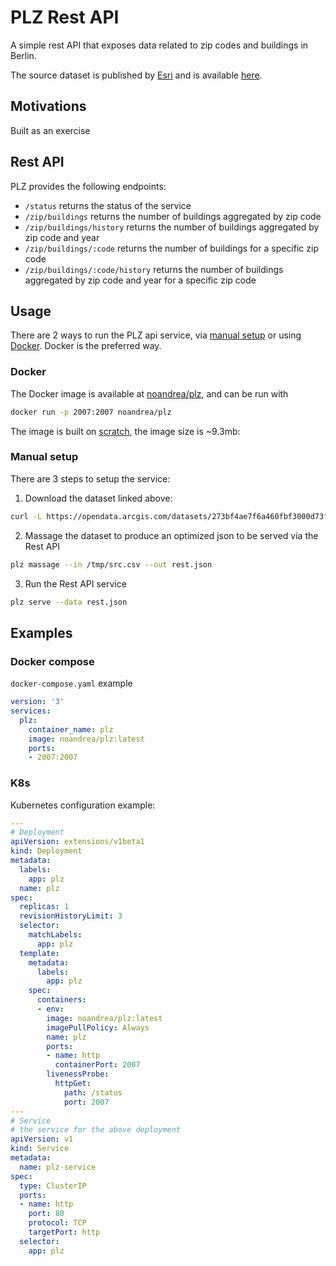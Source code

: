 # PLZ Rest API

A simple rest API that exposes data related to zip codes and buildings in Berlin.

The source dataset is published by [Esri](https://www.esri.de/de-de/home) 
and is available [here](https://opendata-esri-de.opendata.arcgis.com/datasets/273bf4ae7f6a460fbf3000d73f7b2f76_0).

## Motivations

Built as an exercise

## Rest API

PLZ provides the following endpoints:

- `/status` returns the status of the service
- `/zip/buildings` returns the number of buildings aggregated by zip code
- `/zip/buildings/history` returns the number of buildings aggregated by zip code and year
- `/zip/buildings/:code` returns the number of buildings for a specific zip code
- `/zip/buildings/:code/history` returns the number of buildings aggregated by zip code and year for a specific zip code

## Usage

There are 2 ways to run the PLZ api service, via [manual setup](#Manual_setup) or using [Docker](#Docker).
Docker is the preferred way.

### Docker

The Docker image is available at [noandrea/plz](https://hub.docker.com/repository/docker/noandrea/plz), and can be run with

```sh
docker run -p 2007:2007 noandrea/plz
```

The image is built on [scratch](https://hub.docker.com/_/scratch), the image size is ~9.3mb:

### Manual setup

There are 3 steps to setup the service:

1. Download the dataset linked above:

```sh
curl -L https://opendata.arcgis.com/datasets/273bf4ae7f6a460fbf3000d73f7b2f76_0.csv?outSR=%7B%22latestWkid%22%3A3857%2C%22wkid%22%3A102100%7D -o /tmp/src.csv
```

2. Massage the dataset to produce an optimized json to be served via the Rest API

```sh
plz massage --in /tmp/src.csv --out rest.json
```

3. Run the Rest API service

```sh
plz serve --data rest.json
```

## Examples

### Docker compose

`docker-compose.yaml` example

```yaml
version: '3'
services:
  plz:
    container_name: plz
    image: noandrea/plz:latest
    ports:
    - 2007:2007

```


### K8s

Kubernetes configuration example:

```yaml
---
# Deployment
apiVersion: extensions/v1beta1
kind: Deployment
metadata:
  labels:
    app: plz
  name: plz
spec:
  replicas: 1
  revisionHistoryLimit: 3
  selector:
    matchLabels:
      app: plz
  template:
    metadata:
      labels:
        app: plz
    spec:
      containers:
      - env:
        image: noandrea/plz:latest
        imagePullPolicy: Always
        name: plz
        ports:
        - name: http
          containerPort: 2007
        livenessProbe:
          httpGet:
            path: /status
            port: 2007
---
# Service
# the service for the above deployment
apiVersion: v1
kind: Service
metadata:
  name: plz-service
spec:
  type: ClusterIP
  ports:
  - name: http
    port: 80
    protocol: TCP
    targetPort: http
  selector:
    app: plz

```
